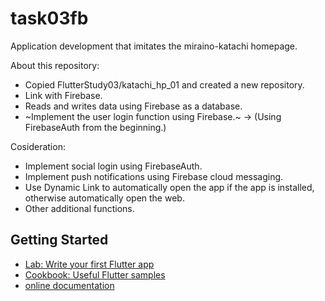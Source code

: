# task03fb

Application development that imitates the miraino-katachi homepage.

About this repository:
  - Copied FlutterStudy03/katachi_hp_01 and created a new repository.
  - Link with Firebase.
  - Reads and writes data using Firebase as a database.
  - ~Implement the user login function using Firebase.~ -> (Using FirebaseAuth from the beginning.)

Cosideration:
  - Implement social login using FirebaseAuth.
  - Implement push notifications using Firebase cloud messaging.
  - Use Dynamic Link to automatically open the app if the app is installed, otherwise automatically open the web.
  - Other additional functions.

## Getting Started

- [Lab: Write your first Flutter app](https://flutter.dev/docs/get-started/codelab)
- [Cookbook: Useful Flutter samples](https://flutter.dev/docs/cookbook)
- [online documentation](https://flutter.dev/docs)
